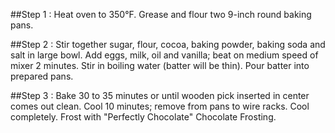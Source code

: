 ##Step 1 :  Heat oven to 350°F. Grease and flour two 9-inch round baking pans.

##Step 2 : Stir together sugar, flour, cocoa, baking powder, baking soda and salt in large bowl. Add eggs, milk, oil and vanilla; beat on medium speed of mixer 2 minutes. Stir in boiling water (batter will be thin). Pour batter into prepared pans.

##Step 3 : Bake 30 to 35 minutes or until wooden pick inserted in center comes out clean. Cool 10 minutes; remove from pans to wire racks. Cool completely. Frost with "Perfectly Chocolate" Chocolate Frosting.
